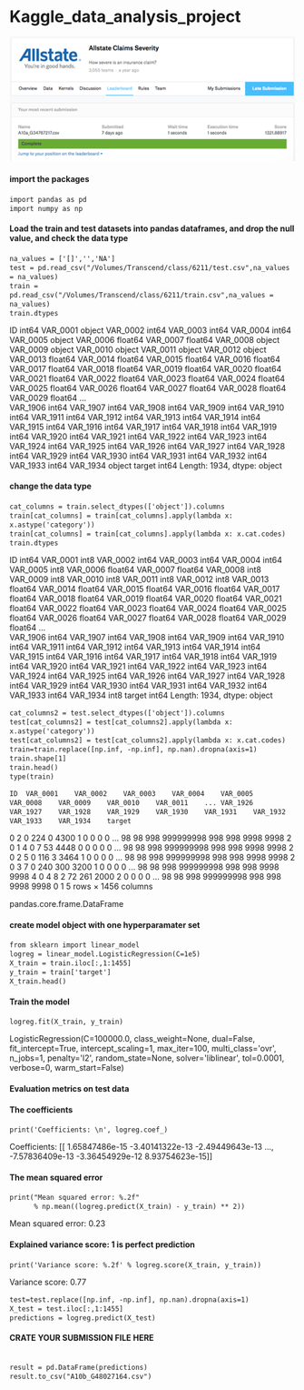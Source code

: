 # Kaggle_data_analysis_project

![alt text](https://github.com/biyichen/Kaggle_data_analysis_project/blob/master/Capture.PNG)

#### import the packages
```
import pandas as pd
import numpy as np
```
#### Load the train and test datasets into pandas dataframes, and drop the null value, and check the data type

```
na_values = ['[]','','NA']
test = pd.read_csv("/Volumes/Transcend/class/6211/test.csv",na_values = na_values)
train = pd.read_csv("/Volumes/Transcend/class/6211/train.csv",na_values = na_values)
train.dtypes
```
ID            int64
VAR_0001     object
VAR_0002      int64
VAR_0003      int64
VAR_0004      int64
VAR_0005     object
VAR_0006    float64
VAR_0007    float64
VAR_0008     object
VAR_0009     object
VAR_0010     object
VAR_0011     object
VAR_0012     object
VAR_0013    float64
VAR_0014    float64
VAR_0015    float64
VAR_0016    float64
VAR_0017    float64
VAR_0018    float64
VAR_0019    float64
VAR_0020    float64
VAR_0021    float64
VAR_0022    float64
VAR_0023    float64
VAR_0024    float64
VAR_0025    float64
VAR_0026    float64
VAR_0027    float64
VAR_0028    float64
VAR_0029    float64
             ...   
VAR_1906      int64
VAR_1907      int64
VAR_1908      int64
VAR_1909      int64
VAR_1910      int64
VAR_1911      int64
VAR_1912      int64
VAR_1913      int64
VAR_1914      int64
VAR_1915      int64
VAR_1916      int64
VAR_1917      int64
VAR_1918      int64
VAR_1919      int64
VAR_1920      int64
VAR_1921      int64
VAR_1922      int64
VAR_1923      int64
VAR_1924      int64
VAR_1925      int64
VAR_1926      int64
VAR_1927      int64
VAR_1928      int64
VAR_1929      int64
VAR_1930      int64
VAR_1931      int64
VAR_1932      int64
VAR_1933      int64
VAR_1934     object
target        int64
Length: 1934, dtype: object

#### change the data type
```
cat_columns = train.select_dtypes(['object']).columns
train[cat_columns] = train[cat_columns].apply(lambda x: x.astype('category'))
train[cat_columns] = train[cat_columns].apply(lambda x: x.cat.codes)
train.dtypes
```
ID            int64
VAR_0001       int8
VAR_0002      int64
VAR_0003      int64
VAR_0004      int64
VAR_0005       int8
VAR_0006    float64
VAR_0007    float64
VAR_0008       int8
VAR_0009       int8
VAR_0010       int8
VAR_0011       int8
VAR_0012       int8
VAR_0013    float64
VAR_0014    float64
VAR_0015    float64
VAR_0016    float64
VAR_0017    float64
VAR_0018    float64
VAR_0019    float64
VAR_0020    float64
VAR_0021    float64
VAR_0022    float64
VAR_0023    float64
VAR_0024    float64
VAR_0025    float64
VAR_0026    float64
VAR_0027    float64
VAR_0028    float64
VAR_0029    float64
             ...   
VAR_1906      int64
VAR_1907      int64
VAR_1908      int64
VAR_1909      int64
VAR_1910      int64
VAR_1911      int64
VAR_1912      int64
VAR_1913      int64
VAR_1914      int64
VAR_1915      int64
VAR_1916      int64
VAR_1917      int64
VAR_1918      int64
VAR_1919      int64
VAR_1920      int64
VAR_1921      int64
VAR_1922      int64
VAR_1923      int64
VAR_1924      int64
VAR_1925      int64
VAR_1926      int64
VAR_1927      int64
VAR_1928      int64
VAR_1929      int64
VAR_1930      int64
VAR_1931      int64
VAR_1932      int64
VAR_1933      int64
VAR_1934       int8
target        int64
Length: 1934, dtype: object

```
cat_columns2 = test.select_dtypes(['object']).columns
test[cat_columns2] = test[cat_columns2].apply(lambda x: x.astype('category'))
test[cat_columns2] = test[cat_columns2].apply(lambda x: x.cat.codes)
train=train.replace([np.inf, -np.inf], np.nan).dropna(axis=1)
train.shape[1]
train.head()
type(train)
```
	ID	VAR_0001	VAR_0002	VAR_0003	VAR_0004	VAR_0005	VAR_0008	VAR_0009	VAR_0010	VAR_0011	...	VAR_1926	VAR_1927	VAR_1928	VAR_1929	VAR_1930	VAR_1931	VAR_1932	VAR_1933	VAR_1934	target
0	2	0	224	0	4300	1	0	0	0	0	...	98	98	998	999999998	998	998	9998	9998	2	0
1	4	0	7	53	4448	0	0	0	0	0	...	98	98	998	999999998	998	998	9998	9998	2	0
2	5	0	116	3	3464	1	0	0	0	0	...	98	98	998	999999998	998	998	9998	9998	2	0
3	7	0	240	300	3200	1	0	0	0	0	...	98	98	998	999999998	998	998	9998	9998	4	0
4	8	2	72	261	2000	2	0	0	0	0	...	98	98	998	999999998	998	998	9998	9998	0	1
5 rows × 1456 columns

pandas.core.frame.DataFrame

#### create model object with one hyperparamater set
```
from sklearn import linear_model
logreg = linear_model.LogisticRegression(C=1e5)
X_train = train.iloc[:,1:1455]
y_train = train['target']
X_train.head()
```
#### Train the model
```
logreg.fit(X_train, y_train)
```
LogisticRegression(C=100000.0, class_weight=None, dual=False,
          fit_intercept=True, intercept_scaling=1, max_iter=100,
          multi_class='ovr', n_jobs=1, penalty='l2', random_state=None,
          solver='liblinear', tol=0.0001, verbose=0, warm_start=False)
          
#### Evaluation metrics on test data
#### The coefficients
```
print('Coefficients: \n', logreg.coef_)
```
Coefficients: 
 [[  1.65847486e-15  -3.40141322e-13  -2.49449643e-13 ...,  -7.57836409e-13
   -3.36454929e-12   8.93754623e-15]]
   
#### The mean squared error
```
print("Mean squared error: %.2f"
      % np.mean((logreg.predict(X_train) - y_train) ** 2))
```
Mean squared error: 0.23

#### Explained variance score: 1 is perfect prediction
```
print('Variance score: %.2f' % logreg.score(X_train, y_train))

```
Variance score: 0.77


```
test=test.replace([np.inf, -np.inf], np.nan).dropna(axis=1)
X_test = test.iloc[:,1:1455]
predictions = logreg.predict(X_test)
```
#### CRATE YOUR SUBMISSION FILE HERE
```

result = pd.DataFrame(predictions)
result.to_csv("A10b_G48027164.csv")
```



